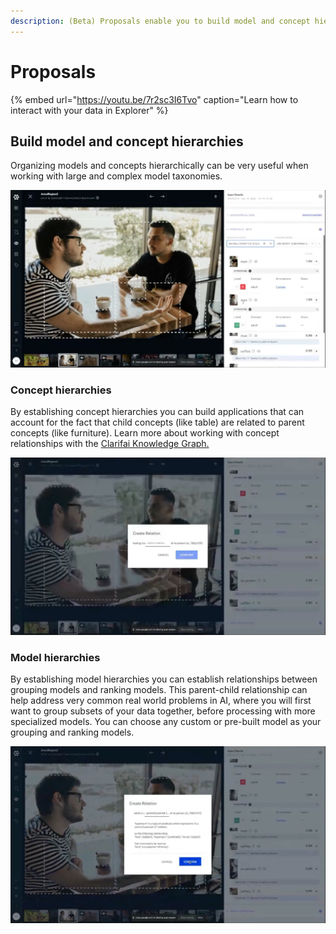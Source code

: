 ```yaml
---
description: (Beta) Proposals enable you to build model and concept hierarchies
---
```


# Proposals

{% embed url="https://youtu.be/7r2sc3I6Tvo" caption="Learn how to interact with your data in Explorer" %}

## Build model and concept hierarchies 

Organizing models and concepts hierarchically can be very useful when working with large and complex model taxonomies. 

![Create parent-child relationships between concepts](../../.gitbook/assets/proposers.jpg)

### Concept hierarchies

By establishing concept hierarchies you can build applications that can account for the fact that child concepts \(like table\) are related to parent concepts \(like furniture\). Learn more about working with concept relationships with the [Clarifai Knowledge Graph.  ](https://docs.clarifai.com/portal-guide/concept/knowledge_graph)

![Choose your concept relationships](../../.gitbook/assets/concept-relations.jpg)

### Model hierarchies

By establishing model hierarchies you can establish relationships between grouping models and ranking models. This parent-child relationship can help address very common real world problems in AI, where you will first want to group subsets of your data together, before processing with more specialized models. You can choose any custom or pre-built model as your grouping and ranking models.

![The proposals tab helps you to take advantage of AI assist and knowledge graph linking. ](../../.gitbook/assets/concept-relations-2.jpg)

